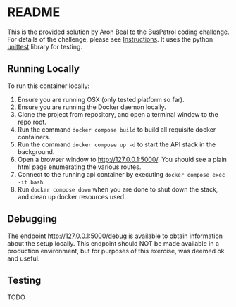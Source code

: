 # README

This is the provided solution by Aron Beal to the BusPatrol coding challenge.  For details of the challenge, please see [Instructions](./Instructions.md).  It uses the python [unittest](https://docs.python.org/3/library/unittest.html) library for testing.

## Running Locally

To run this container locally:

1. Ensure you are running OSX (only tested platform so far).
2. Ensure you are running the Docker daemon locally.
3. Clone the project from repository, and open a terminal window to the repo root.
4. Run the command `docker compose build` to build all requisite docker containers.
5. Run the command `docker compose up -d` to start the API stack in the background.
6. Open a browser window to <http://127.0.0.1:5000/>.  You should see a plain html page enumerating the various routes.
7. Connect to the running api container by executing `docker compose exec -it bash`.
8. Run `docker compose down` when you are done to shut down the stack, and clean up docker resources used.

## Debugging

The endpoint <http://127.0.0.1:5000/debug> is available to obtain information about the setup locally.  This endpoint should NOT be made available in a production environment, but for purposes of this exercise, was deemed ok and useful.

## Testing

TODO
